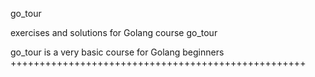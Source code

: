 go_tour

exercises and solutions for Golang course go_tour

go_tour is a very basic course for Golang beginners
+++++++++++++++++++++++++++++++++++++++++++++++++++